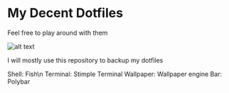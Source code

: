# My Decent Dotfiles
Feel free to play around with them


![alt text](https://i.imgur.com/hFN1Efs.jpg)

I will mostly use this repository to backup my dotfiles

Shell: Fish\n
Terminal: Stimple Terminal
Wallpaper: Wallpaper engine
Bar: Polybar
